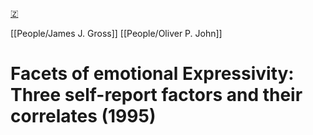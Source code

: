 [🇿](zotero://select/library/items/597MJU5B)

[[People/James J. Gross]] [[People/Oliver P. John]] 
# Facets of emotional Expressivity: Three self-report factors and their correlates (1995)

